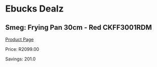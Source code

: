 
# Ebucks Dealz
## Smeg: Frying Pan 30cm - Red CKFF3001RDM
[Product Page](https://www.ebucks.com/web/shop/productSelected.do?prodId=1170691428&catId=1196428103)

Price: R2099.00

Savings: 201.0


	